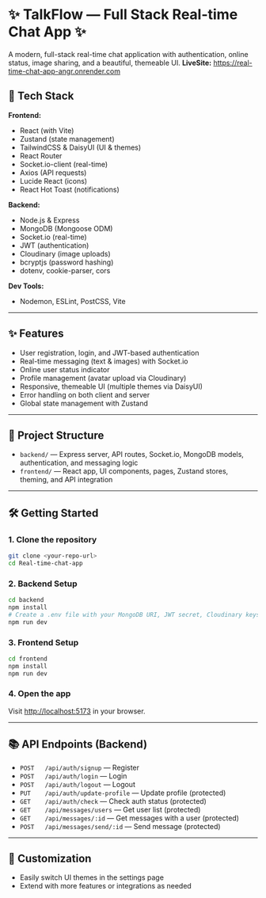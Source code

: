 # ✨ TalkFlow — Full Stack Real-time Chat App ✨

A modern, full-stack real-time chat application with authentication, online status, image sharing, and a beautiful, themeable UI.
**LiveSite:** https://real-time-chat-app-angr.onrender.com

## 🚀 Tech Stack

**Frontend:**
- React (with Vite)
- Zustand (state management)
- TailwindCSS & DaisyUI (UI & themes)
- React Router
- Socket.io-client (real-time)
- Axios (API requests)
- Lucide React (icons)
- React Hot Toast (notifications)

**Backend:**
- Node.js & Express
- MongoDB (Mongoose ODM)
- Socket.io (real-time)
- JWT (authentication)
- Cloudinary (image uploads)
- bcryptjs (password hashing)
- dotenv, cookie-parser, cors

**Dev Tools:**
- Nodemon, ESLint, PostCSS, Vite

---

## ✨ Features
- User registration, login, and JWT-based authentication
- Real-time messaging (text & images) with Socket.io
- Online user status indicator
- Profile management (avatar upload via Cloudinary)
- Responsive, themeable UI (multiple themes via DaisyUI)
- Error handling on both client and server
- Global state management with Zustand

---

## 📁 Project Structure
- `backend/` — Express server, API routes, Socket.io, MongoDB models, authentication, and messaging logic
- `frontend/` — React app, UI components, pages, Zustand stores, theming, and API integration

---

## 🛠️ Getting Started

### 1. Clone the repository
```bash
git clone <your-repo-url>
cd Real-time-chat-app
```

### 2. Backend Setup
```bash
cd backend
npm install
# Create a .env file with your MongoDB URI, JWT secret, Cloudinary keys, etc.
npm run dev
```

### 3. Frontend Setup
```bash
cd frontend
npm install
npm run dev
```

### 4. Open the app
Visit [http://localhost:5173](http://localhost:5173) in your browser.

---

## 📚 API Endpoints (Backend)
- `POST   /api/auth/signup` — Register
- `POST   /api/auth/login` — Login
- `POST   /api/auth/logout` — Logout
- `PUT    /api/auth/update-profile` — Update profile (protected)
- `GET    /api/auth/check` — Check auth status (protected)
- `GET    /api/messages/users` — Get user list (protected)
- `GET    /api/messages/:id` — Get messages with a user (protected)
- `POST   /api/messages/send/:id` — Send message (protected)

---

## 🎨 Customization
- Easily switch UI themes in the settings page
- Extend with more features or integrations as needed


